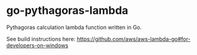 # go-pythagoras-lambda

Pythagoras calculation lambda function written in Go.

See build instructions here:
<https://github.com/aws/aws-lambda-go#for-developers-on-windows>